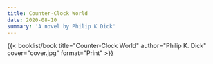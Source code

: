 ```yaml
---
title: Counter-Clock World
date: 2020-08-10
summary: 'A novel by Philip K Dick'
---
```


{{< booklist/book
title="Counter-Clock World"
author="Philip K. Dick"
cover="cover.jpg"
format="Print" >}}
